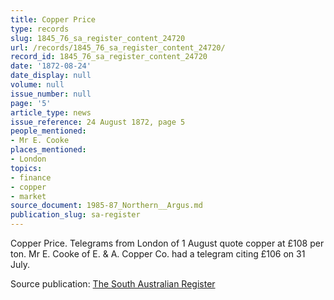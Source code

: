 ```yaml
---
title: Copper Price
type: records
slug: 1845_76_sa_register_content_24720
url: /records/1845_76_sa_register_content_24720/
record_id: 1845_76_sa_register_content_24720
date: '1872-08-24'
date_display: null
volume: null
issue_number: null
page: '5'
article_type: news
issue_reference: 24 August 1872, page 5
people_mentioned:
- Mr E. Cooke
places_mentioned:
- London
topics:
- finance
- copper
- market
source_document: 1985-87_Northern__Argus.md
publication_slug: sa-register
---
```


Copper Price.  Telegrams from London of 1 August quote copper at £108 per ton.  Mr E. Cooke of E. & A. Copper Co. had a telegram citing £106 on 31 July.

Source publication: [The South Australian Register](/publications/sa-register/)

